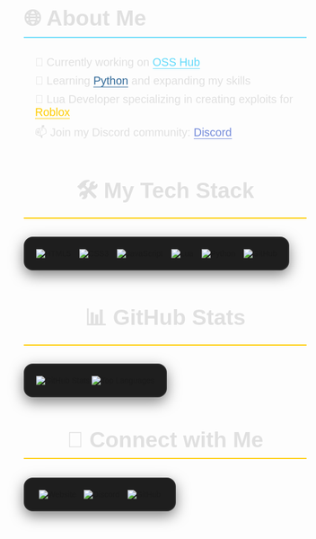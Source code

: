 <div align="left" style="font-size: 26px; color: #e0e0e0; margin-bottom: 20px; font-family: 'Poppins', sans-serif;">
  <h2 style="border-bottom: 2px solid #61dafb; padding-bottom: 10px;">🌐 About Me</h2>
</div>

<div style="font-size: 20px; color: #e0e0e0; text-align: left; padding: 0 20px; font-family: 'Poppins', sans-serif;">
  <p style="transition: color 0.3s ease; margin: 10px 0;">
    🔭 Currently working on <a href="https://github.com/ossfr/OSS" style="color: #61dafb; text-decoration: none; border-bottom: 1px solid #61dafb; transition: color 0.3s ease, border-bottom 0.3s ease;">OSS Hub</a>
  </p>
  <p style="transition: color 0.3s ease; margin: 10px 0;">
    🌱 Learning <a href="https://www.python.org" style="color: #306998; text-decoration: none; border-bottom: 1px solid #306998; transition: color 0.3s ease, border-bottom 0.3s ease;">Python</a> and expanding my skills
  </p>
  <p style="transition: color 0.3s ease; margin: 10px 0;">
    💬 Lua Developer specializing in creating exploits for <a href="https://roblox.com" style="color: #ffcc00; text-decoration: none; border-bottom: 1px solid #ffcc00; transition: color 0.3s ease, border-bottom 0.3s ease;">Roblox</a>
  </p>
  <p style="transition: color 0.3s ease; margin: 10px 0;">
    📫 Join my Discord community: <a href="https://discord.gg/6Cd68uQn2J" style="color: #7289da; text-decoration: none; border-bottom: 1px solid #7289da; transition: color 0.3s ease, border-bottom 0.3s ease;">Discord</a>
  </p>
</div>

<div align="center" style="font-size: 26px; color: #e0e0e0; margin: 20px 0; font-family: 'Poppins', sans-serif;">
  <h2 style="border-bottom: 2px solid #ffcc00; padding-bottom: 10px;">🛠️ My Tech Stack</h2>
</div>

<div align="center" style="padding: 20px; background: #1e1e1e; border-radius: 16px; display: inline-block; border: 2px solid #2e2e2e; box-shadow: 0 8px 24px rgba(0, 0, 0, 0.5); font-family: 'Poppins', sans-serif;">
  <div style="display: flex; justify-content: center; flex-wrap: wrap; gap: 15px;">
    <a href="https://html.spec.whatwg.org/" target="_blank" style="text-decoration: none;">
      <img src="https://img.shields.io/badge/HTML5-E34F26?style=for-the-badge&logo=html5&logoColor=white" alt="HTML5">
    </a>
    <a href="https://www.w3.org/Style/CSS/" target="_blank" style="text-decoration: none;">
      <img src="https://img.shields.io/badge/CSS3-1572B6?style=for-the-badge&logo=css3&logoColor=white" alt="CSS3">
    </a>
    <a href="https://developer.mozilla.org/en-US/docs/Web/JavaScript" target="_blank" style="text-decoration: none;">
      <img src="https://img.shields.io/badge/JavaScript-F7DF1E?style=for-the-badge&logo=javascript&logoColor=black" alt="JavaScript">
    </a>
    <a href="https://www.lua.org/" target="_blank" style="text-decoration: none;">
      <img src="https://img.shields.io/badge/Lua-2C2D72?style=for-the-badge&logo=lua&logoColor=white" alt="Lua">
    </a>
    <a href="https://www.python.org/" target="_blank" style="text-decoration: none;">
      <img src="https://img.shields.io/badge/Python-3776AB?style=for-the-badge&logo=python&logoColor=white" alt="Python">
    </a>
    <a href="https://github.com/" target="_blank" style="text-decoration: none;">
      <img src="https://img.shields.io/badge/GitHub-181717?style=for-the-badge&logo=github&logoColor=white" alt="GitHub">
    </a>
  </div>
</div>

<div align="center" style="font-size: 26px; color: #e0e0e0; margin: 20px 0; font-family: 'Poppins', sans-serif;">
  <h2 style="border-bottom: 2px solid #ffcc00; padding-bottom: 10px;">📊 GitHub Stats</h2>
</div>

<div align="center" style="padding: 20px; background: #1e1e1e; border-radius: 16px; display: inline-block; border: 2px solid #2e2e2e; box-shadow: 0 8px 24px rgba(0, 0, 0, 0.5); font-family: 'Poppins', sans-serif;">
  <a href="https://github.com/ossfr" target="_blank" style="text-decoration: none;">
    <img src="https://github-readme-stats.vercel.app/api?username=ossfr&show_icons=true&theme=radical&hide_border=true&border_radius=12" alt="GitHub Stats">
    <img src="https://github-readme-stats.vercel.app/api/top-langs/?username=ossfr&layout=compact&theme=radical&hide_border=true&border_radius=12" alt="Top Languages">
  </a>
</div>

<div align="center" style="font-size: 26px; color: #e0e0e0; margin: 20px 0; font-family: 'Poppins', sans-serif;">
  <h2 style="border-bottom: 2px solid #ffcc00; padding-bottom: 10px;">🔗 Connect with Me</h2>
</div>

<div align="center" style="padding: 20px; background: #1e1e1e; border-radius: 16px; display: inline-block; border: 2px solid #2e2e2e; box-shadow: 0 8px 24px rgba(0, 0, 0, 0.5); font-family: 'Poppins', sans-serif;">
  <a href="https://osshub.xyz" target="_blank" style="text-decoration: none; margin: 5px;">
    <img src="https://img.shields.io/badge/Website-OSSHub.xyz-1f1f1f?style=for-the-badge&logo=link&logoColor=white" alt="Website">
  </a>
  <a href="https://discord.gg/6Cd68uQn2J" target="_blank" style="text-decoration: none; margin: 5px;">
    <img src="https://img.shields.io/badge/Discord-Join_Our_Community-7289DA?style=for-the-badge&logo=discord&logoColor=white" alt="Discord">
  </a>
  <a href="https://github.com/ossfr/OSS" target="_blank" style="text-decoration: none; margin: 5px;">
    <img src="https://img.shields.io/badge/GitHub-OSS-181717?style=for-the-badge&logo=github&logoColor=white" alt="GitHub">
  </a>
</div>
